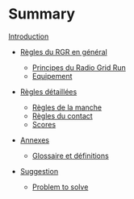 # Summary

[Introduction](README.md)

- [Règles du RGR en général](general/rgr_general_rules.md)
    <!-- - [Esprit et objectifs](general/spirit.md)     -->
    <!-- - [Rôles](general/roles.md) -->
  - [Principes du Radio Grid Run](general/principles.md)
  - [Equipement](general/equipment.md)

- [Règles détaillées](details/details.md)
    <!-- - [Règles du match](details/match.md) -->
  - [Règles de la manche](details/round.md)
  - [Règles du contact](details/contact.md)
  <!-- - [Règles du débriefing](details/debriefing.md) -->
  - [Scores](details/scoring.md)

- [Annexes](annexes/annexes.md)
  - [Glossaire et définitions](annexes/definitions.md)

- [Suggestion](further_dev/work_suggestion.md)
  - [Problem to solve](further_dev/prob_to_solve.md)
